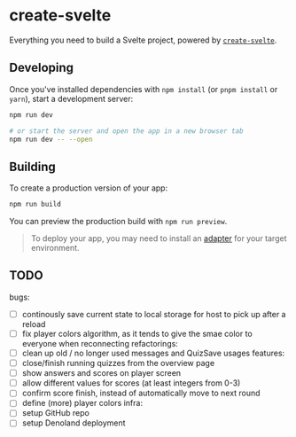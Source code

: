 # create-svelte

Everything you need to build a Svelte project, powered by [`create-svelte`](https://github.com/sveltejs/kit/tree/master/packages/create-svelte).

## Developing

Once you've installed dependencies with `npm install` (or `pnpm install` or `yarn`), start a development server:

```bash
npm run dev

# or start the server and open the app in a new browser tab
npm run dev -- --open
```

## Building

To create a production version of your app:

```bash
npm run build
```

You can preview the production build with `npm run preview`.

> To deploy your app, you may need to install an [adapter](https://kit.svelte.dev/docs/adapters) for your target environment.

## TODO

bugs:
- [ ] continously save current state to local storage for host to pick up after a reload
- [ ] fix player colors algorithm, as it tends to give the smae color to everyone when reconnecting
refactorings:
- [ ] clean up old / no longer used messages and QuizSave usages
features:
- [ ] close/finish running quizzes from the overview page
- [ ] show answers and scores on player screen
- [ ] allow different values for scores (at least integers from 0-3)
- [ ] confirm score finish, instead of automatically move to next round
- [ ] define (more) player colors
infra:
- [ ] setup GitHub repo
- [ ] setup Denoland deployment